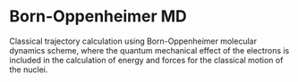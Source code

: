 Born-Oppenheimer MD
====

Classical trajectory calculation using Born-Oppenheimer molecular dynamics scheme, where the quantum mechanical effect of the electrons is included in the calculation of energy and forces for the classical motion of the nuclei.
